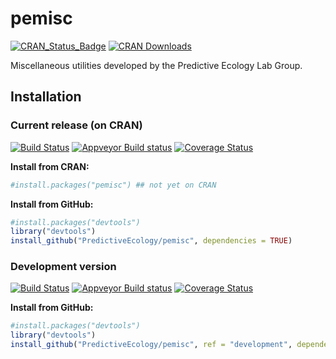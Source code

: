 # pemisc

[![CRAN_Status_Badge](http://www.r-pkg.org/badges/version/pemisc)](https://cran.r-project.org/package=pemisc)
[![CRAN Downloads](http://cranlogs.r-pkg.org/badges/grand-total/pemisc)](https://cran.r-project.org/package=pemisc)

Miscellaneous utilities developed by the Predictive Ecology Lab Group.

## Installation

### Current release (on CRAN)

[![Build Status](https://travis-ci.org/PredictiveEcology/pemisc.svg?branch=master)](https://travis-ci.org/PredictiveEcology/pemisc)
[![Appveyor Build status](https://ci.appveyor.com/api/projects/status/2fxqhgk6miv2fytd/branch/master?svg=true)](https://ci.appveyor.com/project/achubaty/pemisc/branch/master)
[![Coverage Status](https://coveralls.io/repos/github/PredictiveEcology/pemisc/badge.svg?branch=master)](https://coveralls.io/github/PredictiveEcology/pemisc?branch=master)

**Install from CRAN:**

```r
#install.packages("pemisc") ## not yet on CRAN
```

**Install from GitHub:**
    
```r
#install.packages("devtools")
library("devtools")
install_github("PredictiveEcology/pemisc", dependencies = TRUE) 
```

### Development version

[![Build Status](https://travis-ci.org/PredictiveEcology/pemisc.svg?branch=development)](https://travis-ci.org/PredictiveEcology/pemisc)
[![Appveyor Build status](https://ci.appveyor.com/api/projects/status/2fxqhgk6miv2fytd/branch/development?svg=true)](https://ci.appveyor.com/project/achubaty/pemisc/branch/development)
[![Coverage Status](https://coveralls.io/repos/github/PredictiveEcology/pemisc/badge.svg?branch=development)](https://coveralls.io/github/PredictiveEcology/pemisc?branch=development)

**Install from GitHub:**

```r
#install.packages("devtools")
library("devtools")
install_github("PredictiveEcology/pemisc", ref = "development", dependencies = TRUE) 
```
